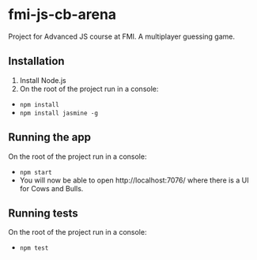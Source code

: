 # fmi-js-cb-arena
Project for Advanced JS course at FMI. A multiplayer guessing game.

## Installation

1. Install Node.js
1. On the root of the project run in a console:

 - `npm install`
 - `npm install jasmine -g`

## Running the app

On the root of the project run in a console:

- `npm start`
- You will now be able to open http://localhost:7076/ where there is a UI for Cows and Bulls.

## Running tests

On the root of the project run in a console:

- `npm test`
